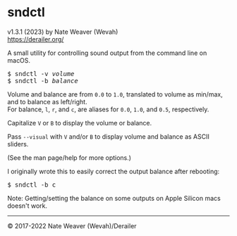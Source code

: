 # sndctl

v1.3.1 (2023)
by Nate Weaver (Wevah)  
https://derailer.org/

A small utility for controlling sound output from the command line on macOS.

<pre class="shell">$ sndctl -v <var>volume</var>
$ sndctl -b <var>balance</var></pre>

Volume and balance are from `0.0` to `1.0`, translated to volume as min/max, and to balance as left/right.  
For balance, `l`, `r`, and `c`, are aliases for `0.0`, `1.0`, and `0.5`, respectively.

Capitalize `V` or `B` to display the volume or balance.

Pass `--visual` with `V` and/or `B` to display volume and balance as ASCII sliders.

(See the man page/help for more options.)

I originally wrote this to easily correct the output balance after rebooting:

<pre class="shell">$ sndctl -b c</pre>

Note: Getting/setting the balance on some outputs on Apple Silicon macs doesn't work.

----

© 2017-2022 Nate Weaver (Wevah)/Derailer
